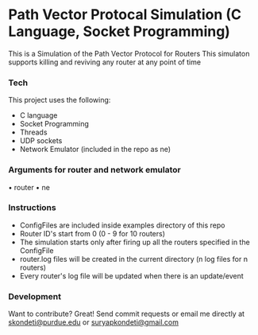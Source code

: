 # Path Vector Protocal Simulation (C Language, Socket Programming)
This is a Simulation of the Path Vector Protocol for Routers
This simulaton supports killing and reviving any router at any point of time
### Tech
This project uses the following:
* C language
* Socket Programming
* Threads
* UDP sockets
* Network Emulator (included in the repo as ne)
### Arguments for router and network emulator
• router <router id> <ne hostname> <ne UDP port> <router UDP port>
• ne <ne UDP Port number> <ConfigFile> 

### Instructions
* ConfigFiles are included inside examples directory of this repo
* Router ID's start from 0 (0 - 9 for 10 routers)
* The simulation starts only after firing up all the routers specified in the ConfigFile
* router<num>.log files will be created in the current directory (n log files for n routers)
* Every router's log file will be updated when there is an update/event

### Development
Want to contribute? Great!
Send commit requests or email me directly at skondeti@purdue.edu or suryapkondeti@gmail.com

